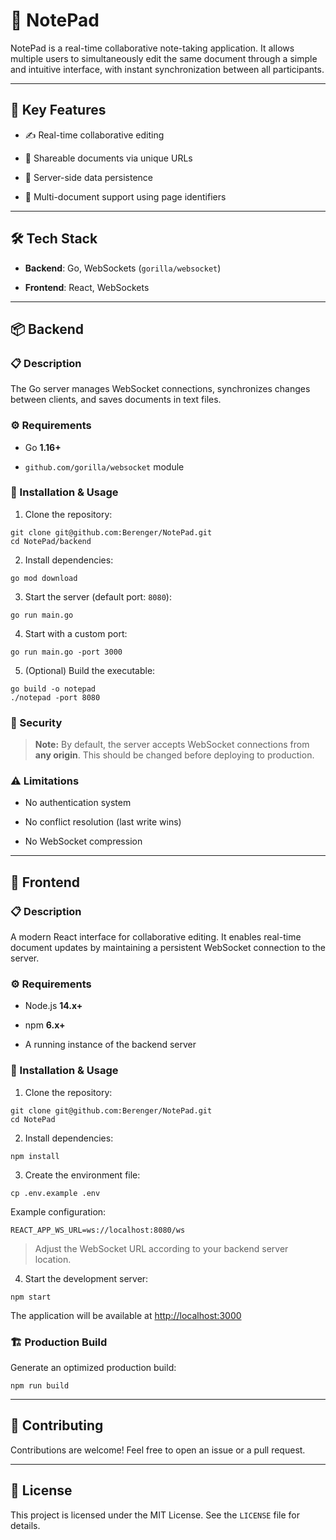 # 📝 NotePad

NotePad is a real-time collaborative note-taking application. It allows multiple users to simultaneously edit the same document through a simple and intuitive interface, with instant synchronization between all participants.

----------

## 🧠 Key Features

-   ✍️ Real-time collaborative editing
    
-   🔗 Shareable documents via unique URLs
    
-   💾 Server-side data persistence
    
-   📄 Multi-document support using page identifiers
   
----------

## 🛠️ Tech Stack

-   **Backend**: Go, WebSockets (`gorilla/websocket`)
    
-   **Frontend**: React, WebSockets
    

----------

## 📦 Backend

### 📋 Description

The Go server manages WebSocket connections, synchronizes changes between clients, and saves documents in text files.

### ⚙️ Requirements

-   Go **1.16+**
    
-   `github.com/gorilla/websocket` module
    

### 🚀 Installation & Usage

1.  Clone the repository:
    

```
git clone git@github.com:Berenger/NotePad.git
cd NotePad/backend
```

2.  Install dependencies:
    

```
go mod download
```

3.  Start the server (default port: `8080`):
    

```
go run main.go
```

4.  Start with a custom port:
    

```
go run main.go -port 3000
```

5.  (Optional) Build the executable:
    

```
go build -o notepad
./notepad -port 8080
```

### 🔐 Security

> **Note:** By default, the server accepts WebSocket connections from **any origin**. This should be changed before deploying to production.

### ⚠️ Limitations

-   No authentication system
    
-   No conflict resolution (last write wins)
    
-   No WebSocket compression
    

----------

## 🎨 Frontend

### 📋 Description

A modern React interface for collaborative editing. It enables real-time document updates by maintaining a persistent WebSocket connection to the server.

### ⚙️ Requirements

-   Node.js **14.x+**
    
-   npm **6.x+**
    
-   A running instance of the backend server
    

### 🚀 Installation & Usage

1.  Clone the repository:
    

```
git clone git@github.com:Berenger/NotePad.git
cd NotePad
```

2.  Install dependencies:
    

```
npm install
```

3.  Create the environment file:
    

```
cp .env.example .env
```

Example configuration:

```
REACT_APP_WS_URL=ws://localhost:8080/ws
```

> Adjust the WebSocket URL according to your backend server location.

4.  Start the development server:
    

```
npm start
```

The application will be available at [http://localhost:3000](http://localhost:3000)

### 🏗️ Production Build

Generate an optimized production build:

```
npm run build
```

----------

## 🤝 Contributing

Contributions are welcome! Feel free to open an issue or a pull request.

----------

## 📄 License

This project is licensed under the MIT License. See the `LICENSE` file for details.
